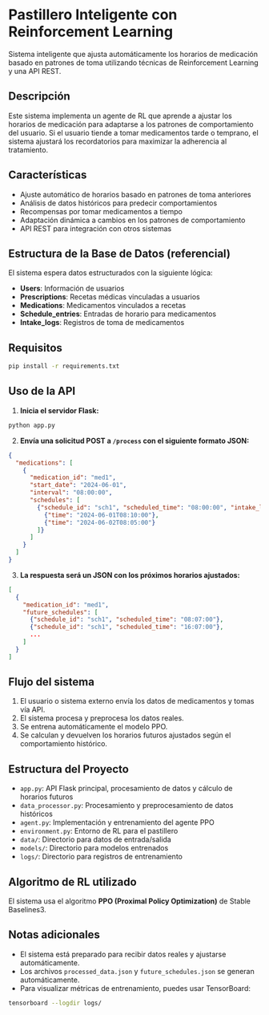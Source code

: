 # Pastillero Inteligente con Reinforcement Learning

Sistema inteligente que ajusta automáticamente los horarios de medicación basado en patrones de toma utilizando técnicas de Reinforcement Learning y una API REST.

## Descripción

Este sistema implementa un agente de RL que aprende a ajustar los horarios de medicación para adaptarse a los patrones de comportamiento del usuario. Si el usuario tiende a tomar medicamentos tarde o temprano, el sistema ajustará los recordatorios para maximizar la adherencia al tratamiento.

## Características

- Ajuste automático de horarios basado en patrones de toma anteriores
- Análisis de datos históricos para predecir comportamientos
- Recompensas por tomar medicamentos a tiempo
- Adaptación dinámica a cambios en los patrones de comportamiento
- API REST para integración con otros sistemas

## Estructura de la Base de Datos (referencial)

El sistema espera datos estructurados con la siguiente lógica:

- **Users**: Información de usuarios
- **Prescriptions**: Recetas médicas vinculadas a usuarios
- **Medications**: Medicamentos vinculados a recetas
- **Schedule_entries**: Entradas de horario para medicamentos
- **Intake_logs**: Registros de toma de medicamentos

## Requisitos

```bash
pip install -r requirements.txt
```

## Uso de la API

1. **Inicia el servidor Flask:**

```bash
python app.py
```

2. **Envía una solicitud POST a `/process` con el siguiente formato JSON:**

```json
{
  "medications": [
    {
      "medication_id": "med1",
      "start_date": "2024-06-01",
      "interval": "08:00:00",
      "schedules": [
        {"schedule_id": "sch1", "scheduled_time": "08:00:00", "intake_logs": [
          {"time": "2024-06-01T08:10:00"},
          {"time": "2024-06-02T08:05:00"}
        ]}
      ]
    }
  ]
}
```

3. **La respuesta será un JSON con los próximos horarios ajustados:**

```json
[
  {
    "medication_id": "med1",
    "future_schedules": [
      {"schedule_id": "sch1", "scheduled_time": "08:07:00"},
      {"schedule_id": "sch1", "scheduled_time": "16:07:00"},
      ...
    ]
  }
]
```

## Flujo del sistema

1. El usuario o sistema externo envía los datos de medicamentos y tomas vía API.
2. El sistema procesa y preprocesa los datos reales.
3. Se entrena automáticamente el modelo PPO.
4. Se calculan y devuelven los horarios futuros ajustados según el comportamiento histórico.

## Estructura del Proyecto

- `app.py`: API Flask principal, procesamiento de datos y cálculo de horarios futuros
- `data_processor.py`: Procesamiento y preprocesamiento de datos históricos
- `agent.py`: Implementación y entrenamiento del agente PPO
- `environment.py`: Entorno de RL para el pastillero
- `data/`: Directorio para datos de entrada/salida
- `models/`: Directorio para modelos entrenados
- `logs/`: Directorio para registros de entrenamiento

## Algoritmo de RL utilizado

El sistema usa el algoritmo **PPO (Proximal Policy Optimization)** de Stable Baselines3.

## Notas adicionales

- El sistema está preparado para recibir datos reales y ajustarse automáticamente.
- Los archivos `processed_data.json` y `future_schedules.json` se generan automáticamente.
- Para visualizar métricas de entrenamiento, puedes usar TensorBoard:

```bash
tensorboard --logdir logs/
``` 